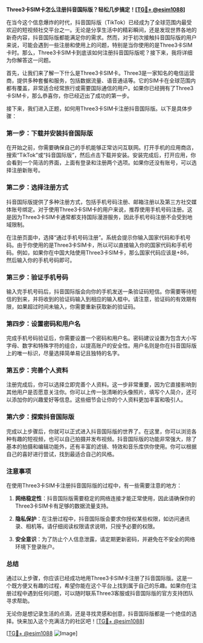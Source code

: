 **Three3卡SIM卡怎么注册抖音国际版？轻松几步搞定！[[TG💪+ @esim1088](https://t.me/s/esim1088)]**

在当今这个信息爆炸的时代，抖音国际版（TikTok）已经成为了全球范围内最受欢迎的短视频社交平台之一。无论是分享生活中的精彩瞬间，还是发现世界各地的新奇内容，抖音国际版都能满足你的需求。然而，对于初次接触抖音国际版的用户来说，可能会遇到一些注册和使用上的问题，特别是当你使用的是Three3卡SIM卡时。那么，Three3卡SIM卡到底该如何注册抖音国际版呢？接下来，我将详细为你解答这一问题。

首先，让我们来了解一下什么是Three3卡SIM卡。Three3是一家知名的电信运营商，提供多种套餐和服务，包括数据流量、语音通话等。它的SIM卡在全球范围内都有覆盖，非常适合经常旅行或需要国际通信的用户。如果你已经拥有了Three3卡SIM卡，那么恭喜你，你已经迈出了成功的第一步。

接下来，我们进入正题，如何用Three3卡SIM卡注册抖音国际版。以下是具体步骤：

### 第一步：下载并安装抖音国际版

在开始之前，你需要确保自己的手机能够正常访问互联网。打开手机的应用商店，搜索“TikTok”或“抖音国际版”，然后点击下载并安装。安装完成后，打开应用，你会看到一个简洁的界面，上面有登录和注册两个选项。如果你还没有账号，可以选择注册新账号。

### 第二步：选择注册方式

抖音国际版提供了多种注册方式，包括手机号码注册、邮箱注册以及第三方社交媒体账号绑定。对于使用Three3卡SIM卡的用户来说，推荐使用手机号码注册。这是因为Three3卡SIM卡通常都支持国际漫游服务，因此手机号码注册不会受到地域限制。

在注册页面中，选择“通过手机号码注册”。系统会提示你输入国家代码和手机号码。由于你使用的是Three3卡SIM卡，所以可以直接输入你的国家代码和手机号码。例如，如果你在中国大陆使用Three3卡SIM卡，那么国家代码应该是+86，然后输入你的手机号码即可。

### 第三步：验证手机号码

输入完手机号码后，抖音国际版会向你的手机发送一条验证码短信。你需要等待短信的到来，并将收到的验证码输入到相应的输入框中。请注意，验证码的有效期有限，如果超过时间未输入，你需要重新获取新的验证码。

### 第四步：设置密码和用户名

完成手机号码验证后，你需要设置一个密码和用户名。密码建议设置为包含大小写字母、数字和特殊字符的组合，以提高账户的安全性。用户名则是你在抖音国际版上的唯一标识，尽量选择简单易记且独特的名字。

### 第五步：完善个人资料

注册完成后，你可以选择立即完善个人资料。这一步非常重要，因为它直接影响到其他用户是否愿意关注你。你可以上传一张清晰的头像照片，填写个人简介，还可以添加你的兴趣爱好等信息。这些细节会让你的个人资料更加丰富和吸引人。

### 第六步：探索抖音国际版

完成以上步骤后，你就可以正式进入抖音国际版的世界了。在这里，你可以浏览各种有趣的短视频，也可以自己拍摄并发布视频。抖音国际版的功能非常强大，除了基本的拍摄和编辑功能外，还有丰富的滤镜、特效和音乐库供你使用。你可以根据自己的喜好进行尝试，找到最适合自己的风格。

### 注意事项

在使用Three3卡SIM卡注册抖音国际版的过程中，有一些需要注意的地方：

1. **网络稳定性**：抖音国际版需要稳定的网络连接才能正常使用，因此请确保你的Three3卡SIM卡有足够的数据流量支持。
   
2. **隐私保护**：在注册过程中，抖音国际版会要求你授权某些权限，如访问通讯录、相机等。请仔细阅读权限请求说明，只授予必要的权限。

3. **安全意识**：为了防止个人信息泄露，请定期更新密码，并避免在不安全的网络环境下登录账户。

### 总结

通过以上步骤，你应该已经成功地用Three3卡SIM卡注册了抖音国际版。这是一个既方便又有趣的过程，希望你能在这个平台上找到属于自己的乐趣。如果你在注册过程中遇到任何问题，可以随时联系Three3客服或抖音国际版的官方支持团队寻求帮助。

无论你是想记录生活的点滴，还是寻找灵感和创意，抖音国际版都是一个绝佳的选择。快来加入这个充满活力的社区吧！[[TG💪+ @esim1088](https://t.me/s/esim1088)]

[[TG💪+ @esim1088](https://t.me/s/esim1088) ![Image](https://i.postimg.cc/4NQfJmqS/Snipaste-2025-05-13-00-14-12.png)]